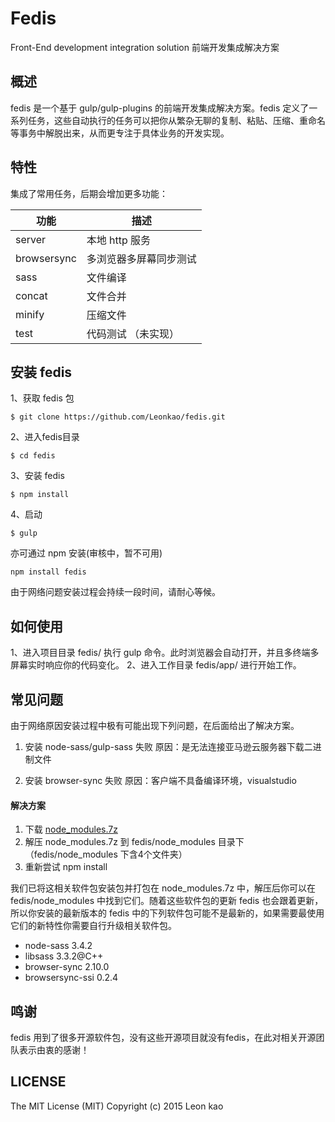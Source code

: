 # Fedis

Front-End development integration solution
前端开发集成解决方案

## 概述

fedis 是一个基于 gulp/gulp-plugins 的前端开发集成解决方案。fedis 定义了一系列任务，这些自动执行的任务可以把你从繁杂无聊的复制、粘贴、压缩、重命名等事务中解脱出来，从而更专注于具体业务的开发实现。

## 特性

集成了常用任务，后期会增加更多功能：

功能 | 描述
---- | ---- 
server | 本地 http 服务
browsersync | 多浏览器多屏幕同步测试
sass | 文件编译
concat | 文件合并 
minify | 压缩文件
test  | 代码测试 （未实现）

## 安装 fedis
1、获取 fedis 包

```
$ git clone https://github.com/Leonkao/fedis.git
```

2、进入fedis目录
```
$ cd fedis
```

3、安装 fedis
```
$ npm install
```

4、启动
```
$ gulp
```

亦可通过 npm 安装(审核中，暂不可用)
```
npm install fedis
```
由于网络问题安装过程会持续一段时间，请耐心等候。

## 如何使用
1、进入项目目录 fedis/ 执行 gulp 命令。此时浏览器会自动打开，并且多终端多屏幕实时响应你的代码变化。 
2、进入工作目录 fedis/app/ 进行开始工作。

## 常见问题
由于网络原因安装过程中极有可能出现下列问题，在后面给出了解决方案。

1. 安装 node-sass/gulp-sass 失败
   原因：是无法连接亚马逊云服务器下载二进制文件
   
2. 安装 browser-sync 失败
   原因：客户端不具备编译环境，visualstudio

#### 解决方案

1. 下载 [node_modules.7z](http://files.cnblogs.com/files/kelsen/node_modules.7z)
2. 解压 node_modules.7z 到 fedis/node_modules 目录下（fedis/node_modules 下含4个文件夹）
3. 重新尝试 npm install

我们已将这相关软件包安装包并打包在 node_modules.7z 中，解压后你可以在 fedis/node_modules 中找到它们。随着这些软件包的更新 fedis 也会跟着更新，所以你安装的最新版本的 fedis 中的下列软件包可能不是最新的，如果需要最使用它们的新特性你需要自行升级相关软件包。
* node-sass    3.4.2
* libsass      3.3.2@C++
* browser-sync 2.10.0
* browsersync-ssi 0.2.4


## 鸣谢
fedis 用到了很多开源软件包，没有这些开源项目就没有fedis，在此对相关开源团队表示由衷的感谢！

## LICENSE

The MIT License (MIT)
Copyright (c) 2015 Leon kao